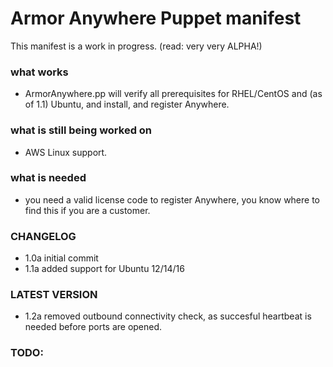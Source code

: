 # Armor Anywhere Puppet manifest

This manifest is a work in progress. (read: very very ALPHA!)

### what works
- ArmorAnywhere.pp will verify all prerequisites for RHEL/CentOS and (as of 1.1) Ubuntu, and install, and register Anywhere.

### what is still being worked on
- AWS Linux support.

### what is needed
- you need a valid license code to register Anywhere, you know where to find this if you are a customer.

### CHANGELOG
- 1.0a initial commit
- 1.1a added support for Ubuntu 12/14/16

### LATEST VERSION
- 1.2a removed outbound connectivity check, as succesful heartbeat is needed before ports are opened.


### TODO:
